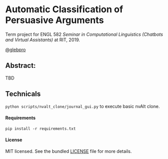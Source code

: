 # Automatic Classification of Persuasive Arguments
Term project for ENGL 582 _Seminar in Computational Linguistics (Chatbots and Virtual Assistants)_ at RIT, 2019.

[@glebpro](https://github.com/glebpro)

## Abstract:
TBD

## Technicals

`python scripts/nvalt_clone/journal_gui.py` to execute basic nvAlt clone.

#### Requirements
`pip install -r requirements.txt`

#### License
MIT licensed. See the bundled [LICENSE](/LICENSE) file for more details.

